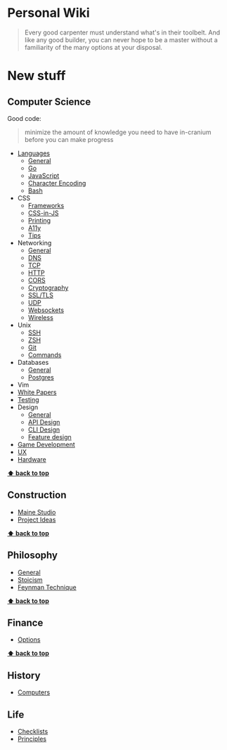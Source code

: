 # Personal Wiki

> Every good carpenter must understand what's in their toolbelt.  And like any
> good builder, you can never hope to be a master without a familiarity of the many
> options at your disposal.

# New stuff

## Computer Science

Good code:
> minimize the amount of knowledge you need to have in-cranium before you can
> make progress

* [Languages](./languages/general.md)
    + [General](./languages/general.md)
    + [Go](./languages/go/general.md)
    + [JavaScript](./languages/javascript/node.md)
    + [Character Encoding](./languages/character-encoding.md)
    + [Bash](./languages/bash.md)
* CSS
    + [Frameworks](./css/frameworks.md)
    + [CSS-in-JS](./css/in-js.md)
    + [Printing](./css/printing.md)
    + [A11y](./css/a11y.md)
    + [Tips](./css/tips.md)
* Networking
    + [General](./networking/general.md)
    + [DNS](./networking/dns.md)
    + [TCP](./networking/ip-tcp.md)
    + [HTTP](./networking/http.md)
    + [CORS](./networking/cors.md)
    + [Cryptography](./networking/crypto.md)
    + [SSL/TLS](./networking/tls-ssl.md)
    + [UDP](./networking/udp.md)
    + [Websockets](./networking/websockets.md)
    + [Wireless](./networking/wireless.md)
* Unix
    + [SSH](./unix/ssh.md)
    + [ZSH](./unix/zsh.md)
    + [Git](./unix/git.md)
    + [Commands](./unix/commands.md)
* Databases
    + [General](./databases/general.md)
    + [Postgres](./databases/postgresql.md)
* Vim
* [White Papers](./white-papers/general.md)
* [Testing](./testing/general.md)
* Design
    + [General](./design/general.md)
    + [API Design](./design/api.md)
    + [CLI Design](./design/cli.md)
    + [Feature design](./design/features.md)
* [Game Development](./gamedev/patterns.md)
* [UX](./ux/general.md)
* [Hardware](./hardware/general.md)

**[⬆️ back to top](#computer-science)**

## Construction

* [Maine Studio](./construction/maine.md)
* [Project Ideas](./construction/project-ideas.md)

**[⬆️ back to top](#computer-science)**

## Philosophy

* [General](./philosophy/general.md)
* [Stoicism](./philosophy/stoicism.md)
* [Feynman Technique](./philosophy/feynman.md)

**[⬆️ back to top](#computer-science)**

## Finance

* [Options](./finance/options.md)

**[⬆️ back to top](#computer-science)**

## History
* [Computers](./history/computers.md)

## Life
* [Checklists](./life/checklists.md)
* [Principles](./life/principles.md)
